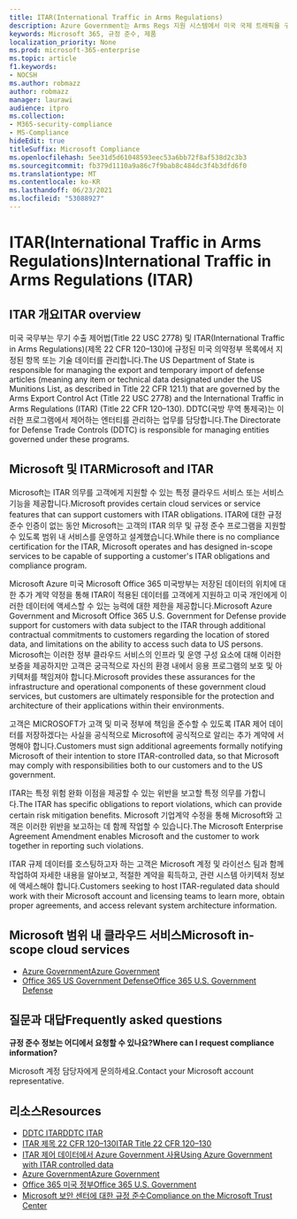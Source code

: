 ```yaml
---
title: ITAR(International Traffic in Arms Regulations)
description: Azure Government는 Arms Regs 지원 시스템에서 미국 국제 트래픽을 구축하는 고객을 지원합니다.
keywords: Microsoft 365, 규정 준수, 제품
localization_priority: None
ms.prod: microsoft-365-enterprise
ms.topic: article
f1.keywords:
- NOCSH
ms.author: robmazz
author: robmazz
manager: laurawi
audience: itpro
ms.collection:
- M365-security-compliance
- MS-Compliance
hideEdit: true
titleSuffix: Microsoft Compliance
ms.openlocfilehash: 5ee31d5d61048593eec53a6bb72f8af538d2c3b3
ms.sourcegitcommit: fb379d1110a9a86c7f9bab8c484dc3f4b3dfd6f0
ms.translationtype: MT
ms.contentlocale: ko-KR
ms.lasthandoff: 06/23/2021
ms.locfileid: "53088927"
---
```

# <a name="international-traffic-in-arms-regulations-itar"></a><span data-ttu-id="17b6a-104">ITAR(International Traffic in Arms Regulations)</span><span class="sxs-lookup"><span data-stu-id="17b6a-104">International Traffic in Arms Regulations (ITAR)</span></span>

## <a name="itar-overview"></a><span data-ttu-id="17b6a-105">ITAR 개요</span><span class="sxs-lookup"><span data-stu-id="17b6a-105">ITAR overview</span></span>

<span data-ttu-id="17b6a-106">미국 국무부는 무기 수출 제어법(Title 22 USC 2778) 및 ITAR(International Traffic in Arms Regulations)(제목 22 CFR 120–130)에 규정된 미국 의약정부 목록에서 지정된 항목 또는 기술 데이터를 관리합니다.</span><span class="sxs-lookup"><span data-stu-id="17b6a-106">The US Department of State is responsible for managing the export and temporary import of defense articles (meaning any item or technical data designated under the US Munitions List, as described in Title 22 CFR 121.1) that are governed by the Arms Export Control Act (Title 22 USC 2778) and the International Traffic in Arms Regulations (ITAR) (Title 22 CFR 120–130).</span></span> <span data-ttu-id="17b6a-107">DDTC(국방 무역 통제국)는 이러한 프로그램에서 제어하는 엔터티를 관리하는 업무를 담당합니다.</span><span class="sxs-lookup"><span data-stu-id="17b6a-107">The Directorate for Defense Trade Controls (DDTC) is responsible for managing entities governed under these programs.</span></span>

## <a name="microsoft-and-itar"></a><span data-ttu-id="17b6a-108">Microsoft 및 ITAR</span><span class="sxs-lookup"><span data-stu-id="17b6a-108">Microsoft and ITAR</span></span>

<span data-ttu-id="17b6a-109">Microsoft는 ITAR 의무를 고객에게 지원할 수 있는 특정 클라우드 서비스 또는 서비스 기능을 제공합니다.</span><span class="sxs-lookup"><span data-stu-id="17b6a-109">Microsoft provides certain cloud services or service features that can support customers with ITAR obligations.</span></span> <span data-ttu-id="17b6a-110">ITAR에 대한 규정 준수 인증이 없는 동안 Microsoft는 고객의 ITAR 의무 및 규정 준수 프로그램을 지원할 수 있도록 범위 내 서비스를 운영하고 설계했습니다.</span><span class="sxs-lookup"><span data-stu-id="17b6a-110">While there is no compliance certification for the ITAR, Microsoft operates and has designed in-scope services to be capable of supporting a customer's ITAR obligations and compliance program.</span></span>  
  
<span data-ttu-id="17b6a-111">Microsoft Azure 미국 Microsoft Office 365 미국방부는 저장된 데이터의 위치에 대한 추가 계약 약정을 통해 ITAR이 적용된 데이터를 고객에게 지원하고 미국 개인에게 이러한 데이터에 액세스할 수 있는 능력에 대한 제한을 제공합니다.</span><span class="sxs-lookup"><span data-stu-id="17b6a-111">Microsoft Azure Government and Microsoft Office 365 U.S. Government for Defense provide support for customers with data subject to the ITAR through additional contractual commitments to customers regarding the location of stored data, and limitations on the ability to access such data to US persons.</span></span> <span data-ttu-id="17b6a-112">Microsoft는 이러한 정부 클라우드 서비스의 인프라 및 운영 구성 요소에 대해 이러한 보증을 제공하지만 고객은 궁극적으로 자신의 환경 내에서 응용 프로그램의 보호 및 아키텍처를 책임져야 합니다.</span><span class="sxs-lookup"><span data-stu-id="17b6a-112">Microsoft provides these assurances for the infrastructure and operational components of these government cloud services, but customers are ultimately responsible for the protection and architecture of their applications within their environments.</span></span>  
  
<span data-ttu-id="17b6a-113">고객은 MICROSOFT가 고객 및 미국 정부에 책임을 준수할 수 있도록 ITAR 제어 데이터를 저장하겠다는 사실을 공식적으로 Microsoft에 공식적으로 알리는 추가 계약에 서명해야 합니다.</span><span class="sxs-lookup"><span data-stu-id="17b6a-113">Customers must sign additional agreements formally notifying Microsoft of their intention to store ITAR-controlled data, so that Microsoft may comply with responsibilities both to our customers and to the US government.</span></span>  
  
<span data-ttu-id="17b6a-114">ITAR는 특정 위험 완화 이점을 제공할 수 있는 위반을 보고할 특정 의무를 가합니다.</span><span class="sxs-lookup"><span data-stu-id="17b6a-114">The ITAR has specific obligations to report violations, which can provide certain risk mitigation benefits.</span></span> <span data-ttu-id="17b6a-115">Microsoft 기업계약 수정을 통해 Microsoft와 고객은 이러한 위반을 보고하는 데 함께 작업할 수 있습니다.</span><span class="sxs-lookup"><span data-stu-id="17b6a-115">The Microsoft Enterprise Agreement Amendment enables Microsoft and the customer to work together in reporting such violations.</span></span>  
  
<span data-ttu-id="17b6a-116">ITAR 규제 데이터를 호스팅하고자 하는 고객은 Microsoft 계정 및 라이선스 팀과 함께 작업하여 자세한 내용을 알아보고, 적절한 계약을 획득하고, 관련 시스템 아키텍처 정보에 액세스해야 합니다.</span><span class="sxs-lookup"><span data-stu-id="17b6a-116">Customers seeking to host ITAR-regulated data should work with their Microsoft account and licensing teams to learn more, obtain proper agreements, and access relevant system architecture information.</span></span>

## <a name="microsoft-in-scope-cloud-services"></a><span data-ttu-id="17b6a-117">Microsoft 범위 내 클라우드 서비스</span><span class="sxs-lookup"><span data-stu-id="17b6a-117">Microsoft in-scope cloud services</span></span>

- [<span data-ttu-id="17b6a-118">Azure Government</span><span class="sxs-lookup"><span data-stu-id="17b6a-118">Azure Government</span></span>](https://aka.ms/AzureCompliance)
- [<span data-ttu-id="17b6a-119">Office 365 US Government Defense</span><span class="sxs-lookup"><span data-stu-id="17b6a-119">Office 365 U.S. Government Defense</span></span>](https://go.microsoft.com/fwlink/p/?LinkID=2077751)

## <a name="frequently-asked-questions"></a><span data-ttu-id="17b6a-120">질문과 대답</span><span class="sxs-lookup"><span data-stu-id="17b6a-120">Frequently asked questions</span></span>

<span data-ttu-id="17b6a-121">**규정 준수 정보는 어디에서 요청할 수 있나요?**</span><span class="sxs-lookup"><span data-stu-id="17b6a-121">**Where can I request compliance information?**</span></span>

<span data-ttu-id="17b6a-122">Microsoft 계정 담당자에게 문의하세요.</span><span class="sxs-lookup"><span data-stu-id="17b6a-122">Contact your Microsoft account representative.</span></span>

## <a name="resources"></a><span data-ttu-id="17b6a-123">리소스</span><span class="sxs-lookup"><span data-stu-id="17b6a-123">Resources</span></span>

- [<span data-ttu-id="17b6a-124">DDTC ITAR</span><span class="sxs-lookup"><span data-stu-id="17b6a-124">DDTC ITAR</span></span>](https://www.pmddtc.state.gov/?id=ddtc_kb_article_page&sys_id=24d528fddbfc930044f9ff621f961987)
- [<span data-ttu-id="17b6a-125">ITAR 제목 22 CFR 120–130</span><span class="sxs-lookup"><span data-stu-id="17b6a-125">ITAR Title 22 CFR 120–130</span></span>](https://aka.ms/itar)
- [<span data-ttu-id="17b6a-126">ITAR 제어 데이터에서 Azure Government 사용</span><span class="sxs-lookup"><span data-stu-id="17b6a-126">Using Azure Government with ITAR controlled data</span></span>](https://aka.ms/azure-itar-guide)
- [<span data-ttu-id="17b6a-127">Azure Government</span><span class="sxs-lookup"><span data-stu-id="17b6a-127">Azure Government</span></span>](https://azure.microsoft.com/features/gov/)
- [<span data-ttu-id="17b6a-128">Office 365 미국 정부</span><span class="sxs-lookup"><span data-stu-id="17b6a-128">Office 365 U.S. Government</span></span>](https://products.office.com/government/office-365-web-services-for-government)
- [<span data-ttu-id="17b6a-129">Microsoft 보안 센터에 대한 규정 준수</span><span class="sxs-lookup"><span data-stu-id="17b6a-129">Compliance on the Microsoft Trust Center</span></span>](https://www.microsoft.com/trust-center/compliance/compliance-overview)
